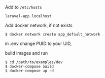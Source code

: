 

Add to ``/etc/hosts``

```
laravel-app.localhost
```

Add docker network, if not exists

```shell
$ docker network create app_default_network
```

in .env change PUID to your UID,

build images and run

```shell
$ cd /path/to/examples/dev
$ docker-compose build
$ docker-compose up -d
```


